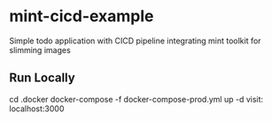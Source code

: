 # mint-cicd-example
Simple todo application with CICD pipeline integrating mint toolkit for slimming images

## Run Locally
cd .docker
docker-compose -f docker-compose-prod.yml up -d
visit: localhost:3000
